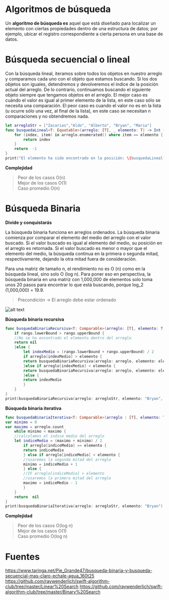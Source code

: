 # Algoritmos de búsqueda

Un **algoritmo de búsqueda es** aquel que está diseñado para localizar un elemento con ciertas propiedades dentro de una estructura de datos; por ejemplo, ubicar el registro correspondiente a cierta persona en una base de datos.

# Búsqueda secuencial o lineal

Con la búsqueda lineal, iteramos sobre todos los objetos en nuestro arreglo  y comparamos cada uno con el objeto que estamos buscando. Si los dos objetos son iguales, detendremos y devolveremos el índice de la posición actual del arreglo. De lo contrario, continuamos buscando el siguiente objeto siempre que tengamos objetos en el arreglo.
El mejor caso es cuándo el valor es igual al primer elemento de la lista, en este caso sólo se necesita una comparación.
El peor caso es cuando el valor no es en la lista (u ocurre sólo una vez, al final de la lista), en este caso se necesitan n comparaciones y no obtendremos nada.

```swift
let arregloStr = ["Zacarias","Aldo", "Alberto", "Bryan", "Maria"]
func busquedaLineal<T: Equatable>(arreglo: [T], _ elemento: T) -> Int {
	for (index, item) in arreglo.enumerated() where item == elemento {
		return index
	}
	return  -1
}
print("El elemento ha sido encontrado en la posición: \(busquedaLineal(arreglo: arregloStr, "Bryan"))")
```
**Complejidad**
>Peor de los casos O(n)  
> Mejor de los casos O(1)   
> Caso promedio O(n)

# Búsqueda Binaria
**Divide y conquistarás**  

La búsqueda binaria funciona en arreglos ordenados. La búsqueda binaria comienza por comparar el elemento del medio del arreglo con el valor buscado. Si el valor buscado es igual al elemento del medio, su posición en el arreglo es retornada. Si el valor buscado es menor o mayor que el elemento del medio, la búsqueda continua en la primera o segunda mitad, respectivamente, dejando la otra mitad fuera de consideración.
	
Para una matriz de tamaño n, el rendimiento no es O (n) como en la búsqueda lineal, sino solo O (log n). Para poner eso en perspectiva, la búsqueda binaria en una matriz con 1,000,000 de elementos solo toma unos 20 pasos para encontrar lo que está buscando, porque log_2 (1,000,000) = 19.9.

>Precondición -> El arreglo debe estar ordenado

![alt text](http://1.bp.blogspot.com/-qntEO_UbhX0/TgAaCk_rBzI/AAAAAAAAASo/G32GKjR3IgA/s1600/Ejemplo+B%25C3%25BAsqueda+Binaria.JPG)

**Búsqueda binaria recursiva**

```swift
func busquedaBinariaRecursiva<T: Comparable>(arreglo: [T], elemento: T, rango: Range<Int>)->Int? {
	if rango.lowerBound > rango.upperBound {
	//No se ha encontrado el elemento dentro del arreglo
	return nil
	}else {
		let indexMedio = (rango.lowerBound + rango.upperBound) / 2
		if arreglo[indexMedio] > elemento {
		return busquedaBinariaRecursiva(arreglo: arreglo, elemento: elemento, rango: 	rango.lowerBound..<indexMedio)
		}else if arreglo[indexMedio] < elemento {
		return busquedaBinariaRecursiva(arreglo: arreglo, elemento: elemento, rango: indexMedio + 1 ..< rango.upperBound)
		}else {
		return indexMedio
		}
	}
}
print(busquedaBinariaRecursiva(arreglo: arregloStr, elemento: "Bryan", rango: 0..<arregloStr.count)!)
```

**Búsqueda binaria iterativa**

```swift
func busquedaBinariaIterativa<T: Comparable>(arreglo : [T], elemento: T) -> Int? {
var minimo = 0
var maximo = arreglo.count
	while minimo < maximo {
	//calculamos el indice medio del arreglo
	let indiceMedio = (maximo + minimo) / 2
		if arreglo[indiceMedio] == elemento {
		return indiceMedio
		} else if arreglo[indiceMedio] < elemento {
		//usaremos la segunda mitad del arreglo
		minimo = indiceMedio + 1
		} else {
		//IF arreglo[indiceMedio] > elemento
		//usaremos la primera mitad del arreglo
		maximo = indiceMedio - 1
		}
	}
	return  nil
}
print(busquedaBinariaIterativa(arreglo: arregloStr, elemento: "Bryan")!)
```
**Complejidad**
>Peor de los casos O(log n)  
>Mejor de los casos O(1)   
> Caso promedio O(log n)


# Fuentes

https://www.taringa.net/Pie_Grande47/busqueda-binaria-y-busqueda-secuencial-mas-claro-echale-agua_160t25
https://github.com/raywenderlich/swift-algorithm-club/tree/master/Linear%20Search
https://github.com/raywenderlich/swift-algorithm-club/tree/master/Binary%20Search
